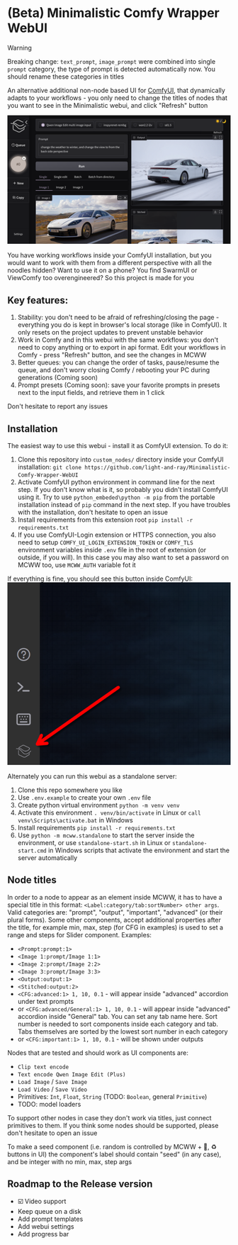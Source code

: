 # (Beta) Minimalistic Comfy Wrapper WebUI
> [!WARNING]
> Breaking change: `text_prompt`, `image_prompt` were combined into single `prompt` category, the type of prompt is detected automatically now. You should rename these categories in titles


An alternative additional non-node based UI for [ComfyUI](https://github.com/comfyanonymous/ComfyUI), that dynamically adapts to your workflows - you only need to change the titles of nodes that you want to see in the Minimalistic webui, and click "Refresh" button

![](docs/assets/readmeMainImage.png)

You have working workflows inside your ComfyUI installation, but you would want to work with them from a different perspective with all the noodles hidden? Want to use it on a phone? You find SwarmUI or ViewComfy too overengineered? So this project is made for you

## Key features:
1. Stability: you don't need to be afraid of refreshing/closing the page - everything you do is kept in browser's local storage (like in ComfyUI). It only resets on the project updates to prevent unstable behavior
1. Work in Comfy and in this webui with the same workflows: you don't need to copy anything or to export in api format. Edit your workflows in Comfy - press "Refresh" button, and see the changes in MCWW
1. Better queues: you can change the order of tasks, pause/resume the queue, and don't worry closing Comfy / rebooting your PC during generations (Coming soon)
1. Prompt presets (Coming soon): save your favorite prompts in presets next to the input fields, and retrieve them in 1 click

Don't hesitate to report any issues

## Installation

The easiest way to use this webui - install it as ComfyUI extension. To do it:
1. Clone this repository into `custom_nodes/` directory inside your ComfyUI installation: `git clone https://github.com/light-and-ray/Minimalistic-Comfy-Wrapper-WebUI`
1. Activate ComfyUI python environment in command line for the next step. If you don't know what is it, so probably you didn't install ComfyUI using it. Try to use `python_embeded\python -m pip` from the portable installation instead of `pip` command in the next step. If you have troubles with the installation, don't hesitate to open an issue
1. Install requirements from this extension root `pip install -r requirements.txt`
1. If you use ComfyUI-Login extension or HTTPS connection, you also need to setup `COMFY_UI_LOGIN_EXTENSION_TOKEN` or `COMFY_TLS` environment variables inside `.env` file in the root of extension (or outside, if you will). In this case you may also want to set a password on MCWW too, use `MCWW_AUTH` variable fot it

If everything is fine, you should see this button inside ComfyUI:
![](docs/assets/comfyExtensionButton.png)

Alternately you can run this webui as a standalone server:
1. Clone this repo somewhere you like
1. Use `.env.example` to create your own `.env` file
1. Create python virtual environment `python -m venv venv`
1. Activate this environment `. venv/bin/activate` in Linux or `call venv\Scripts\activate.bat` in Windows
1. Install requirements `pip install -r requirements.txt`
1. Use `python -m mcww.standalone` to start the server inside the environment, or use `standalone-start.sh` in Linux or `standalone-start.cmd` in Windows scripts that activate the environment and start the server automatically

## Node titles

In order to a node to appear as an element inside MCWW, it has to have a special title in this format: `<Label:category/tab:sortNumber> other args`. Valid categories are: "prompt", "output", "important", "advanced" (or their plural forms). Some other components, accept additional properties after the title, for example min, max, step (for CFG in examples) is used to set a range and steps for Slider component. Examples:
- `<Prompt:prompt:1>`
- `<Image 1:prompt/Image 1:1>`
- `<Image 2:prompt/Image 2:2>`
- `<Image 3:prompt/Image 3:3>`
- `<Output:output:1>`
- `<Stitched:output:2>`
- `<CFG:advanced:1> 1, 10, 0.1` - will appear inside "advanced" accordion under text prompts
- or `<CFG:advanced/General:1> 1, 10, 0.1` - will appear inside "advanced" accordion inside "General" tab. You can set any tab name here. Sort number is needed to sort components inside each category and tab. Tabs themselves are sorted by the lowest sort number in each category
- or `<CFG:important:1> 1, 10, 0.1` - will be shown under outputs

Nodes that are tested and should work as UI components are:
- `Clip text encode`
- `Text encode Qwen Image Edit (Plus)`
- `Load Image` / `Save Image`
- `Load Video` / `Save Video`
- Primitives: `Int`, `Float`, `String` (TODO: `Boolean`, general `Primitive`)
- TODO: model loaders

To support other nodes in case they don't work via titles, just connect primitives to them. If you think some nodes should be supported, please don't hesitate to open an issue

To make a seed component (i.e. random is controlled by MCWW + 🎲, ♻️ buttons in UI) the component's label should contain "seed" (in any case), and be integer with no min, max, step args

## Roadmap to the Release version
- ☑️ Video support
- Keep queue on a disk
- Add prompt templates
- Add webui settings
- Add progress bar
